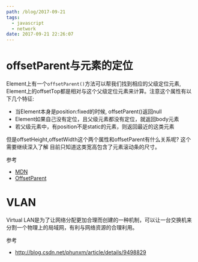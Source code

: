 ```yaml
---
path: /blog/2017-09-21
tags:
  - javascript
  - network
date: 2017-09-21 22:26:07
---
```



offsetParent与元素的定位
===
Element上有一个`offsetParent()`方法可以帮我们找到相应的父级定位元素, Element上的offsetTop都是相对与这个父级定位元素来计算。注意这个属性有以下几个特征:
- 当Element本身是position:fixed的时候, offsetParent()返回null
- Element如果自己没有定位，且父级元素都没有定位，就返回body元素
- 若父级元素中，有position不是static的元素，则返回最近的这类元素


但是offsetHeight,offsetWidth这个两个属性和offsetParent有什么关系呢? 这个需要继续深入了解
目前只知道这类宽高包含了元素滚动条的尺寸。

参考
- [MDN](https://developer.mozilla.org/zh-CN/docs/Web/API/HTMLElement/offsetParent)
- [OffsetParent](http://www.cnblogs.com/xiaohuochai/p/5828369.html)

VLAN
===
Virtual LAN是为了让网络分配更加合理而创建的一种机制，可以让一台交换机来分割一个物理上的局域网，有利与网络资源的合理利用。

参考
- http://blog.csdn.net/phunxm/article/details/9498829

